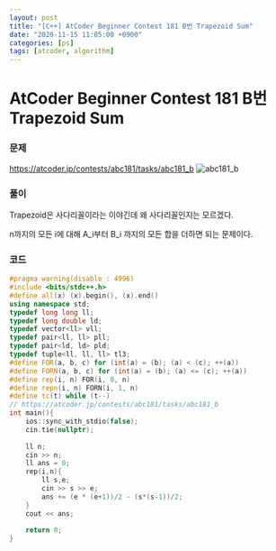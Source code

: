 ```yaml
---
layout: post
title: "[C++] AtCoder Beginner Contest 181 B번 Trapezoid Sum"
date: "2020-11-15 11:05:00 +0900"
categories: [ps]
tags: [atcoder, algorithm]
---
```


# AtCoder Beginner Contest 181 B번 Trapezoid Sum
### 문제

https://atcoder.jp/contests/abc181/tasks/abc181_b
![abc181_b](https://i.imgur.com/LxECEMw.png)
  
  
### 풀이

Trapezoid은 사다리꼴이라는 이야긴데 왜 사다리꼴인지는 모르겠다.

n까지의 모든 i에 대해 A_i부터 B_i 까지의 모든 합을 더하면 되는 문제이다.
  
### 코드

```cpp
#pragma warning(disable : 4996)
#include <bits/stdc++.h>
#define all(x) (x).begin(), (x).end()
using namespace std;
typedef long long ll;
typedef long double ld;
typedef vector<ll> vll;
typedef pair<ll, ll> pll;
typedef pair<ld, ld> pld;
typedef tuple<ll, ll, ll> tl3;
#define FOR(a, b, c) for (int(a) = (b); (a) < (c); ++(a))
#define FORN(a, b, c) for (int(a) = (b); (a) <= (c); ++(a))
#define rep(i, n) FOR(i, 0, n)
#define repn(i, n) FORN(i, 1, n)
#define tc(t) while (t--)
// https://atcoder.jp/contests/abc181/tasks/abc181_b
int main(){
    ios::sync_with_stdio(false);
    cin.tie(nullptr);
 
    ll n;
    cin >> n;
    ll ans = 0;
    rep(i,n){
        ll s,e;
        cin >> s >> e;
        ans += (e * (e+1))/2 - (s*(s-1))/2;
    }
    cout << ans;
 
    return 0;
}
```